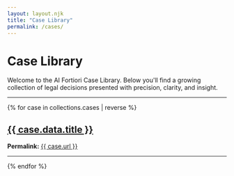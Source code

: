 ```yaml
---
layout: layout.njk
title: "Case Library"
permalink: /cases/
---
```


# Case Library

Welcome to the AI Fortiori Case Library. Below you'll find a growing collection of legal decisions presented with precision, clarity, and insight.

---

{% for case in collections.cases | reverse %}
  <h2><a href="{{ case.url }}">{{ case.data.title }}</a></h2>
  <p><strong>Permalink:</strong> <a href="{{ case.url }}">{{ case.url }}</a></p>
  <hr />
{% endfor %}

